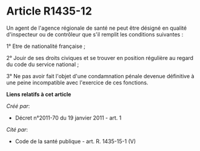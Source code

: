 # Article R1435-12

Un agent de l'agence régionale de santé ne peut être désigné en qualité d'inspecteur ou de contrôleur que s'il remplit les
conditions suivantes : 

1° Etre de nationalité française ; 

2° Jouir de ses droits civiques et se trouver en position régulière au regard du code du service national ; 

3° Ne pas avoir fait l'objet d'une condamnation pénale devenue définitive à une peine incompatible avec l'exercice de ces
fonctions.

**Liens relatifs à cet article**

_Créé par_:

  - Décret n°2011-70 du 19 janvier 2011 - art. 1

_Cité par_:

  - Code de la santé publique - art. R. 1435-15-1 (V)

